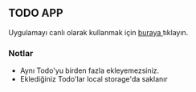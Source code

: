 ## TODO APP
Uygulamayı canlı olarak kullanmak için [buraya ](https://6054ade6f0eb571e87469946--vigilant-sammet-f9bf8e.netlify.app/) tıklayın.
### Notlar
- Aynı Todo'yu birden fazla ekleyemezsiniz.
- Eklediğiniz Todo'lar local storage'da saklanır
